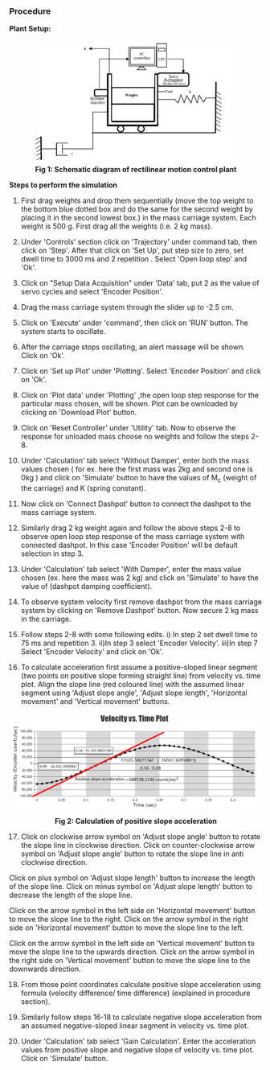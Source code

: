 ### Procedure

**Plant Setup:**
								
<div align="center">
<img  src="./images/scth.png" style="width:81%;height:30%"><br/>
<b>Fig 1: Schematic diagram of rectilinear motion control plant</b>
</div>
								
								
**Steps to perform the simulation**
								
1. First drag weights and drop them sequentially (move the top weight to the bottom blue dotted box and do the same for the second weight by placing it in the second lowest box.) in the mass carriage system. 
Each weight is 500 g. First drag all the weights (i.e. 2 kg mass).
							  
2. Under 'Controls' section click on 'Trajectory' under command tab, then click on 'Step'. After that click on 'Set Up', put step size to zero, set dwell time to 3000 ms and 2 repetition . Select 'Open loop step' and 'Ok'.
							 
3. Click on "Setup Data Acquisition" under 'Data' tab, put 2 as the value of servo cycles and select 'Encoder Position'.

4. Drag the mass carriage system through the slider up to -2.5 cm.

5. Click on 'Execute' under 'command', then click on 'RUN' button. The system starts to oscillate.

6. After the carriage stops oscillating, an alert massage will be shown. Click on 'Ok'.

7. Click on 'Set up Plot' under 'Plotting'. Select 'Encoder Position' and click on 'Ok'.

8.  Click on 'Plot data' under 'Plotting' ,the open loop step response for the particular mass chosen, will be shown. Plot can be ownloaded by clicking on 'Download Plot' button.
							 
9. Click on 'Reset Controller' under 'Utility' tab. Now to observe the response for unloaded mass choose no weights and follow the steps 2-8.
							
10. Under 'Calculation' tab select 'Without Damper', enter both the mass values chosen ( for ex. here the first mass was 2kg and second one is 0kg ) and click on 'Simulate' button to have the values of M<sub>c</sub> (weight of the carriage) and K (spring constant).

11. Now click on 'Connect Dashpot' button to connect the dashpot to the mass carriage system.
							 
12. Similarly drag 2 kg weight again and follow the above steps 2-8 to observe open loop step response of the mass carriage system with connected dashpot.
In this case 'Encoder Position' will be default selection in step 3.
							 
13. Under 'Calculation' tab select 'With Damper', enter the mass value chosen (ex. here the mass was 2 kg) and click on 'Simulate' to have the value of (dashpot damping coefficient).
							 
14. To observe system velocity first remove dashpot from the mass carriage system by clicking on 'Remove Dashpot' button. Now secure 2 kg mass in the carriage.
							 
15. Follow steps 2-8 with some following edits.
i) In step 2 set dwell time to 75 ms and repetition 3.
ii)In step 3 select 'Encoder Velocity'.
iii)In step 7 Select 'Encoder Velocity' and click on 'Ok'.
					 
16. To calculate acceleration first assume a positive-sloped linear segment (two points on positive slope forming straight line) from velocity vs. time plot. Align the slope line (red coloured line) 
with the assumed linear segment using 'Adjust slope angle', 'Adjust slope length', 'Horizontal movement' and 'Vertical movement' buttons.

<div align="center">
<img  src="./images/plot2.png" class="img-fluid"><br/>
	
<b>Fig 2: Calculation of positive slope acceleration</b>
</div>
							 
17. Click on clockwise arrow symbol on 'Adjust slope angle' button to rotate the slope line in clockwise direction.
Click on counter-clockwise arrow symbol on 'Adjust slope angle' button to rotate the slope line in anti clockwise direction.

Click on plus symbol on 'Adjust slope length' button to increase the length of the slope line.
Click on minus symbol on 'Adjust slope length' button to decrease the length of the slope line.

Click on the arrow symbol in the left side on 'Horizontal movement' button to move the slope line to the right.
Click on the arrow symbol in the right side on 'Horizontal movement' button to move the slope line to the left.
								
Click on the arrow symbol in the left side on 'Vertical movement' button to move the slope line to the upwards direction.
Click on the arrow symbol in the right side on 'Vertical movement' button to move the slope line to the downwards direction.
							 
18. From those point coordinates calculate positive slope acceleration using formula (velocity difference/ time difference) (explained in procedure section).
    
19. Similarly follow steps 16-18 to calculate negative slope acceleration from an assumed negative-sloped linear segment in velocity vs. time plot.

20. Under 'Calculation' tab select 'Gain Calculation'. Enter the acceleration values from positive slope and negative slope of velocity vs. time plot. Click on 'Simulate' button.

 					
  
